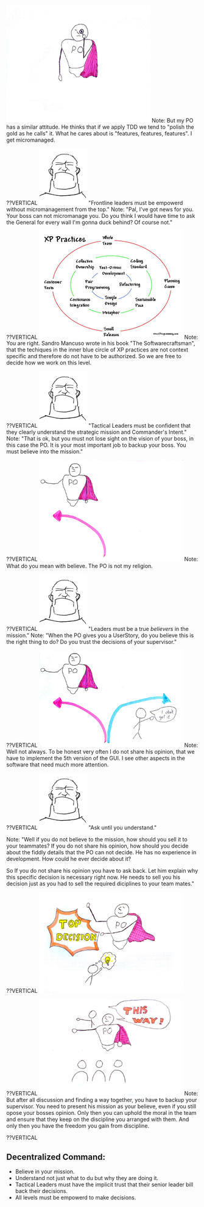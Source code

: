 <img src="images/micromanagement.jpg" width="75%">
Note: But my PO has a similar attitude. He thinks that if we apply TDD we tend to "polish the gold as he calls" it. What he cares about is "features, features, features". I get micromanaged.

??VERTICAL
<img src="images/jocko.jpg" width="25%">
"Frontline leaders must be empowerd without micromanagement from the top."
Note: "Pal, I've got news for you. Your boss can not micromanage you. Do you think I would have time to ask the General for every wall I'm gonna duck behind? Of course not."

??VERTICAL
<img src="images/circles.jpg" width="75%">
Note: You are right. Sandro Mancuso wrote in his book "The Softwarecraftsman", that the techiques in the inner blue circle of XP practices are not context specific and therefore do not have to be authorized. So we are free to decide how we work on this level.

??VERTICAL
<img src="images/jocko.jpg" width="25%">
"Tactical Leaders must be confident that they clearly understand the strategic mission and Commander's Intent."
Note: "That is ok, but you must not lose sight on the vision of your boss, in this case the PO. It is your most important job to backup your boss. You must believe into the mission."

??VERTICAL
<img src="images/left-direction.jpg" width="75%">
Note: What do you mean with believe. The PO is not my religion. 

??VERTICAL
<img src="images/jocko.jpg" width="25%">
"Leaders must be a true *believers* in the mission."
Note: "When the PO gives you a UserStory, do you believe this is the right thing to do? Do you trust the decisions of your supervisor."

??VERTICAL
<img src="images/right-direction.jpg" width="75%">
Note: Well not always. To be honest very often I do not share his opinion, that we have to implement the 5th version of the GUI. I see other aspects in the software that need much more attention.

??VERTICAL
<img src="images/jocko.jpg" width="25%">
"Ask until you understand."

Note: "Well if you do not believe to the mission, how should you sell it to your teammates? If you do not share his opinion, how should you decide about the fiddly details that the PO can not decide. He has no experience in development. How could he ever decide about it?

So If you do not share his opinion you have to ask back. Let him explain why this specific decision is necessary right now. He needs to sell you his decision just as you had to sell the required diciplines to your team mates."

??VERTICAL
<img src="images/top-decision.jpg" width="75%"> 

??VERTICAL
<img src="images/back-up.jpg" width="75%"> 
Note: But after all discussion and finding a way together, you have to backup your supervisor. You need to present his mission as your believe, even if you still opose your bosses opinion. Only then you can uphold the moral in the team and ensure that they keep on the discipline you arranged with them. And only then you have the freedom you gain from discipline.

??VERTICAL
## Decentralized Command:

* Believe in your mission. <!-- .element: class="fragment" -->
* Understand not just what to du but why they are doing it. <!-- .element: class="fragment" -->
* Tactical Leaders must have the implicit trust that their senior leader bill back their decisions. <!-- .element: class="fragment" -->
* All levels must be empowerd to make decisions. <!-- .element: class="fragment" -->